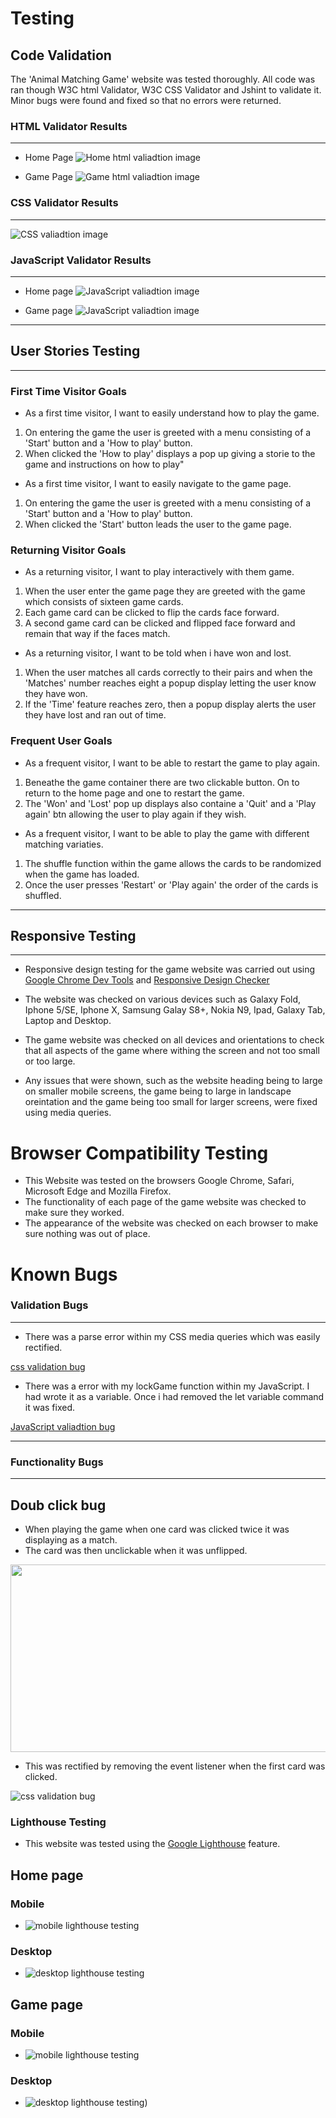 # Testing

## Code Validation 
The 'Animal Matching Game' website was tested thoroughly. All code was ran though W3C html Validator, W3C CSS Validator and Jshint to validate it. Minor bugs were found and fixed so that no errors were returned.

### HTML Validator Results
***
* Home Page
![Home html valiadtion image](readme/home-html-validation.png)

* Game Page
![Game html valiadtion image](readme/game-html-validation.png)

### CSS Validator Results
***
![CSS valiadtion image](readme/css-validation.png)

### JavaScript Validator Results
***
* Home page
![JavaScript valiadtion image](readme/home-javascript-validation.png)

* Game page
![JavaScript valiadtion image](readme/game-javascript-validation.png)

***

## User Stories Testing
***
### First Time Visitor Goals
* As a first time visitor, I want to easily understand how to play the game.
 1. On entering the game the user is greeted with a menu consisting of a 'Start' button and a 'How to play' button.
 2. When clicked the 'How to play' displays a pop up giving a storie to the game and instructions on how to play"

* As a first time visitor, I want to easily navigate to the game page.
 1.  On entering the game the user is greeted with a menu consisting of a 'Start' button and a 'How to play' button.
 2. When clicked the 'Start' button leads the user to the game page.

### Returning Visitor Goals

* As a returning visitor, I want to play interactively with them game.

 1. When the user enter the game page they are greeted with the game which consists of sixteen game cards.
 2. Each game card can be clicked to flip the cards face forward.
 3. A second game card can be clicked and flipped face forward and remain that way if the faces match.

* As a returning visitor, I want to be told when i have won and lost.
 1. When the user matches all cards correctly to their pairs and when the 'Matches' number reaches eight a popup display letting the user know they have won.
 2. If the 'Time' feature reaches zero, then a popup display alerts the user they have lost and ran out of time.

### Frequent User Goals

* As a frequent visitor, I want to be able to restart the game to play again.
 1. Beneathe the game container there are two clickable button. On to return to the home page and one to restart the game.
 2. The 'Won' and 'Lost' pop up displays also containe a 'Quit' and a 'Play again' btn allowing the user to play again if they wish.

* As a frequent visitor, I want to be able to play the game with different matching variaties.
 1. The shuffle function within the game allows the cards to be randomized when the game has loaded.
 2. Once the user presses 'Restart' or 'Play again' the order of the cards is shuffled.
***

## Responsive Testing
***
* Responsive design testing for the game website was carried out using [Google Chrome Dev Tools](https://www.google.com/chrome/dev/) and [Responsive Design Checker](https://responsivedesignchecker.com/)

* The website was checked on various devices such as Galaxy Fold, Iphone 5/SE, Iphone X, Samsung Galay S8+, Nokia N9, Ipad, Galaxy Tab, Laptop and Desktop.

* The game website was checked on all devices and orientations to check that all aspects of the game where withing the screen and not too small or too large.

* Any issues that were shown, such as the website heading being to large on smaller mobile screens, the game being to large in landscape oreintation and the game being too small for larger screens, were fixed using media queries.

# Browser Compatibility Testing 

* This Website was tested on the browsers Google Chrome, Safari, Microsoft Edge and Mozilla Firefox.
* The functionality of each page of the game website was checked to make sure they worked.
* The appearance of the website was checked on each browser to make sure nothing was out of place.

# Known Bugs
  
### Validation Bugs
***
- There was a parse error within my CSS media queries which was easily rectified.

[css validation bug](readme/bugs/cssbug.png)

- There was a error with my lockGame function within my JavaScript. I had wrote it as a variable. Once i had removed the let variable command it was fixed.

[JavaScript valiadtion bug](readme/bugs/js-validation-bug.png)

***

### Functionality Bugs
***
## Doub click bug

* When playing the game when one card was clicked twice it was displaying as a match.
* The card was then unclickable when it was unflipped.

<img src="readme/bugs/doubleclickbug.png" width="700" height="300px">

* This was rectified by removing the event listener when the first card was clicked.

![css validation bug](readme/bugs/firstclickfix.png)



### Lighthouse Testing
- This website was tested using the [Google Lighthouse](https://developers.google.com/web/tools/lighthouse/) feature.
## Home page

### Mobile

* ![mobile lighthouse testing](readme/mobile-lighthouse.png)

### Desktop
 
* ![desktop lighthouse testing](readme/desktop-lighthouse.png)

## Game page

### Mobile

* ![mobile lighthouse testing](readme/game-mobile-lighthouse.png)

### Desktop
 
* ![desktop lighthouse testing](readme/game-desktop-lighthouse.png))
